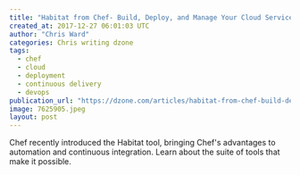 ```yaml
---
title: "Habitat from Chef- Build, Deploy, and Manage Your Cloud Services"
created_at: 2017-12-27 06:01:03 UTC
author: "Chris Ward"
categories: Chris writing dzone
tags: 
  - chef
  - cloud
  - deployment
  - continuous delivery
  - devops
publication_url: "https://dzone.com/articles/habitat-from-chef-build-deploy-and-manage-your-clo"
image: 7625905.jpeg
layout: post
---
```

Chef recently introduced the Habitat tool, bringing Chef's advantages to automation and continuous integration. Learn about the suite of tools that make it possible.

